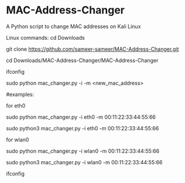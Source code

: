 # MAC-Address-Changer
A Python script to change MAC addresses on Kali Linux

Linux commands:
cd Downloads

git clone https://github.com/sameer-sameer/MAC-Address-Changer.git

cd Downloads/MAC-Address-Changer/MAC-Address-Changer

ifconfig <check your interface and ether >

sudo python mac_changer.py -i <interface> -m <new_mac_address>

#examples:

for eth0

sudo python mac_changer.py -i eth0 -m 00:11:22:33:44:55:66

sudo python3 mac_changer.py -i eth0 -m 00:11:22:33:44:55:66

for wlan0

sudo python mac_changer.py -i wlan0 -m 00:11:22:33:44:55:66

sudo python3 mac_changer.py -i wlan0 -m 00:11:22:33:44:55:66

ifconfig <check your mac address is changed>
